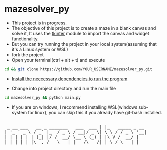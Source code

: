 # mazesolver_py

- This project is in progress.
- The objective of this project is to create a maze in a blank canvas and solve it, It uses the [tkinter](https://docs.python.org/3/library/tkinter.html) module to import the canvas and widget functionality.
- But you can try running the project in your local system(assuming that it's a Linux system or WSL)
- fork the project
- Open your terminal(ctrl + alt + t) and execute 
```bash
cd && git clone https://github.com/YOUR_USERNAME/mazesolver_py.git
```
- [Install the neccessary dependencies to run the program](https://gist.github.com/KiranSatyaRaj/1b99f51c3c5833132a14a923c945d3a5)

- Change into project directory and run the main file 
```bash
cd mazesolver_py && python main.py
```
- If you are on windows, I recommend installing WSL(windows sub-system for linux), you can skip this if you already have git-bash installed.

<pre>    
 _ __ ___   __ _ _______   ___  ___ | |_   _____ _ __ 
| '_ ` _ \ / _` |_  / _ \ / __|/ _ \| \ \ / / _ \ '__|
| | | | | | (_| |/ /  __/ \__ \ (_) | |\ V /  __/ |   
|_| |_| |_|\__,_/___\___| |___/\___/|_| \_/ \___|_| 
</pre>
